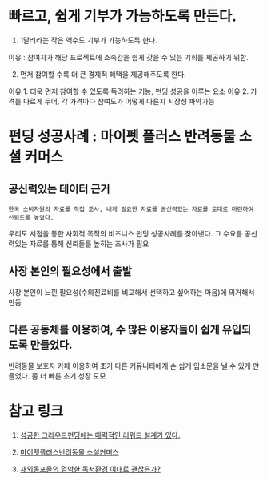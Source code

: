 # 빠르고, 쉽게 기부가 가능하도록 만든다. 

1. 1달러라는 작은 액수도 기부가 가능하도록 한다.

이유 :  참여자가 해당 프로젝트에 소속감을 쉽게 갖을 수 있는 기회를 제공하기 위함.

2. 먼저 참여할 수록 더 큰 경제적 혜택을 제공해주도록 한다.

이유 1. 더욱 먼저 참여할 수 있도록 독려하는 기능, 펀딩 성공을 이루는 요소
이유 2. 가격를 다르게 두어, 각 가격마다 참여도가 어떻게 다른지 시장성 파악가능


# 펀딩 성공사례 : 마이펫 플러스 반려동물 소셜 커머스

## 공신력있는 데이터 근거

    한국 소비자원의 자료를 직접 조사, 내게 필요한 자료를 공신력있는 자료를 토대로 마련하여 신뢰도를 높였다.


   우리도 서점을 통한 사회적 목적의 비즈니스 펀딩 성공사례를 찾아낸다. 그 수요를 공신력있는 자료를 통해 신뢰돌를 높히는 조사가 필요

## 사장 본인의 필요성에서 출발
   사장 본인이 느낀 필요성(수의진료비를 비교해서 선택하고 싶어하는 마음)에 의거해서 만듬

## 다른 공동체를 이용하여, 수 많은 이용자들이 쉽게 유입되도록 만들었다.

   반려동물 보호자 카페 이용하여 초기 다른 커뮤니티에게 손 쉽게 입소문을 낼 수 있게 만들었다.
   좀 더 빠른 초기 성장 도모




# 참고 링크

1. [성공한 크라우드펀딩에는 매력적인 리워드 설계가 있다.](https://www.wadiz.kr/web/wcast/detail/231)


2. [마이펫플러스반려동물 소셜커머스](https://www.wadiz.kr/web/equity/campaign/875?isWadizApp=N)

3. [재외동포들의 열악한 독서환경 이대로 괜찮은가?](http://www.dailyindonesia.co.kr/news/view.php?no=16250)